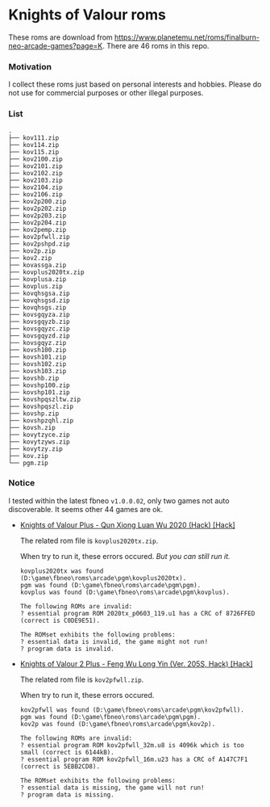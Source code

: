 # Knights of Valour roms

These roms are download from https://www.planetemu.net/roms/finalburn-neo-arcade-games?page=K. There are 46 roms in this repo.

### Motivation

I collect these roms just based on personal interests and hobbies. Please do not use for commercial purposes or other illegal purposes.

### List

```shell
.
├── kov111.zip
├── kov114.zip
├── kov115.zip
├── kov2100.zip
├── kov2101.zip
├── kov2102.zip
├── kov2103.zip
├── kov2104.zip
├── kov2106.zip
├── kov2p200.zip
├── kov2p202.zip
├── kov2p203.zip
├── kov2p204.zip
├── kov2pemp.zip
├── kov2pfwll.zip
├── kov2pshpd.zip
├── kov2p.zip
├── kov2.zip
├── kovassga.zip
├── kovplus2020tx.zip
├── kovplusa.zip
├── kovplus.zip
├── kovqhsgsa.zip
├── kovqhsgsd.zip
├── kovqhsgs.zip
├── kovsgqyza.zip
├── kovsgqyzb.zip
├── kovsgqyzc.zip
├── kovsgqyzd.zip
├── kovsgqyz.zip
├── kovsh100.zip
├── kovsh101.zip
├── kovsh102.zip
├── kovsh103.zip
├── kovshb.zip
├── kovshp100.zip
├── kovshp101.zip
├── kovshpqszltw.zip
├── kovshpqszl.zip
├── kovshp.zip
├── kovshpzqhl.zip
├── kovsh.zip
├── kovytzyce.zip
├── kovytzyws.zip
├── kovytzy.zip
├── kov.zip
└── pgm.zip
```

### Notice

I tested within the latest fbneo `v1.0.0.02`, only two games not auto discoverable. It seems other 44 games are ok.

- [Knights of Valour Plus - Qun Xiong Luan Wu 2020 (Hack) [Hack]](https://www.planetemu.net/rom/finalburn-neo-arcade-games/kovplus2020tx)

    The related rom file is `kovplus2020tx.zip`.

    When try to run it, these errors occured. *But you can still run it.*

    ```
    kovplus2020tx was found (D:\game\fbneo\roms\arcade\pgm\kovplus2020tx).
    pgm was found (D:\game\fbneo\roms\arcade\pgm\pgm).
    kovplus was found (D:\game\fbneo\roms\arcade\pgm\kovplus).

    The following ROMs are invalid:
    ? essential program ROM 2020tx_p0603_119.u1 has a CRC of 8726FFED (correct is C0DE9E51).

    The ROMset exhibits the following problems:
    ? essential data is invalid, the game might not run!
    ? program data is invalid.
    ```

- [Knights of Valour 2 Plus - Feng Wu Long Yin (Ver. 205S, Hack) [Hack]](https://www.planetemu.net/rom/finalburn-neo-arcade-games/kov2pfwll)

    The related rom file is `kov2pfwll.zip`.

    When try to run it, these errors occured.

    ```
    kov2pfwll was found (D:\game\fbneo\roms\arcade\pgm\kov2pfwll).
    pgm was found (D:\game\fbneo\roms\arcade\pgm\pgm).
    kov2p was found (D:\game\fbneo\roms\arcade\pgm\kov2p).

    The following ROMs are invalid:
    ? essential program ROM kov2pfwll_32m.u8 is 4096k which is too small (correct is 6144kB).
    ? essential program ROM kov2pfwll_16m.u23 has a CRC of A147C7F1 (correct is 5EBB2CD8).

    The ROMset exhibits the following problems:
    ? essential data is missing, the game will not run!
    ? program data is missing.
    ```